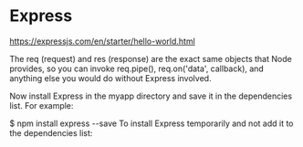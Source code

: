# Express

https://expressjs.com/en/starter/hello-world.html

The req (request) and res (response) are the exact same objects that Node provides, so you can invoke req.pipe(), req.on('data', callback), and anything else you would do without Express involved.

Now install Express in the myapp directory and save it in the dependencies list. For example:

\$ npm install express --save
To install Express temporarily and not add it to the dependencies list:
